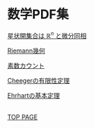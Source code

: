 <script type="text/x-mathjax-config">MathJax.Hub.Config({tex2jax:{inlineMath:[['\$','\$'],['\\(','\\)']],processEscapes:true},CommonHTML: {matchFontHeight:false}});</script>
<script type="text/javascript" async src="https://cdnjs.cloudflare.com/ajax/libs/mathjax/2.7.1/MathJax.js?config=TeX-MML-AM_CHTML"></script>

# 数学PDF集

[星状開集合は $\mathbb{R}^n$ と微分同相](https://tko919.github.io/PDF-Storage/OpenStarShaped.pdf)

[Riemann幾何](https://tko919.github.io/PDF-Storage/RiemannianGeometry.pdf)

[素数カウント](https://tko919.github.io/PDF-Storage/PrimeCount.pdf)

[Cheegerの有限性定理](https://tko919.github.io/PDF-Storage/cheeger.pdf)

[Ehrhartの基本定理](https://tko919.github.io/PDF-Storage/ehrhart.pdf)

\
[TOP PAGE](https://tko919.github.io)
